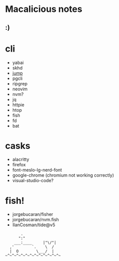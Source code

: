 # Macalicious notes


## :)

# cli

- yabai
- skhd
- [jump](https://github.com/gsamokovarov/jump)
- pgcli
- ripgrep
- neovim
- nvm?
- jq
- httpie
- htop
- fish
- fd
- bat

# casks

- alacritty
- firefox
- font-meslo-lg-nerd-font
- google-chrome (chromium not working correctly)
- visual-studio-code?

# fish!

- jorgebucaran/fisher
- jorgebucaran/nvm.fish
- IlanCosman/tide@v5

```
       .
      ":"
    ___:____     |"\/"|
  ,'        `.    \  /
  |  O        \___/  |
~^~^~^~^~^~^~^~^~^~^~^~^~
```
